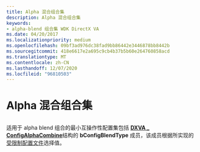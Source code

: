 ```yaml
---
title: Alpha 混合组合集
description: Alpha 混合组合集
keywords:
- alpha-blend 组合集 WDK DirectX VA
ms.date: 04/20/2017
ms.localizationpriority: medium
ms.openlocfilehash: 09bf3ad976dc38fad9bb86442e3446878bb8442b
ms.sourcegitcommit: 418e6617e2a695c9cb4b37b5b60e264760858acd
ms.translationtype: MT
ms.contentlocale: zh-CN
ms.lasthandoff: 12/07/2020
ms.locfileid: "96810503"
---
```

# <a name="alpha-blend-combination-set"></a>Alpha 混合组合集


## <span id="ddk_alpha_blend_combination_set_gg"></span><span id="DDK_ALPHA_BLEND_COMBINATION_SET_GG"></span>


适用于 alpha blend 组合的最小互操作性配置集包括 [**DXVA \_ ConfigAlphaCombine**](/windows-hardware/drivers/ddi/dxva/ns-dxva-_dxva_configalphacombine)结构的 **bConfigBlendType** 成员，该成员根据所实现的 [受限制配置文件](restricted-profiles.md)选择值。

 

